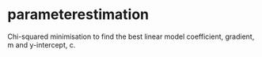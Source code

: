 # parameterestimation
Chi-squared minimisation to find the best linear model coefficient, gradient, m and y-intercept, c.
